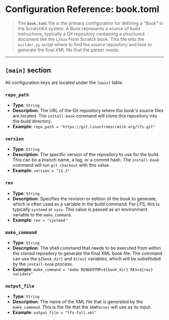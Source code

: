 # Configuration Reference: book.toml

> The **`book.toml`** file is the primary configuration for defining a "Book" in the ScratchKit system. A Book represents a source of build instructions, typically a Git repository containing a structured document like the Linux From Scratch book. This file tells the `builder.py` script where to find the source repository and how to generate the final XML file that the parser needs.

---

## `[main]` section

All configuration keys are located under the `[main]` table.

### **`repo_path`**

* **Type**: `String`
* **Description**: The URL of the Git repository where the book's source files are located. The `install-book` command will clone this repository into the build directory.
* **Example**: `repo_path = "https://git.linuxfromscratch.org/lfs.git"`

### **`version`**

* **Type**: `String`
* **Description**: The specific version of the repository to use for the build. This can be a branch name, a tag, or a commit hash. The `install-book` command will run `git checkout` with this value.
* **Example**: `version = "12.3"`

### **`rev`**

* **Type**: `String`
* **Description**: Specifies the revision or edition of the book to generate, which is often used as a variable in the build command. For LFS, this is typically `systemd` or `sysv`. This value is passed as an environment variable to the `make_command`.
* **Example**: `rev = "systemd"`

### **`make_command`**

* **Type**: `String`
* **Description**: The shell command that needs to be executed from within the cloned repository to generate the final XML book file. The command can use the `${book_dir}` and `${rev}` variables, which will be substituted by the `install-book` process.
* **Example**: `make_command = "make RENDERTMP=${book_dir} REV=${rev} validate"`

### **`output_file`**

* **Type**: `String`
* **Description**: The name of the XML file that is generated by the `make_command`. This is the file that the `SKWParser` will use as its input.
* **Example**: `output_file = "lfs-full.xml"`
